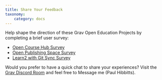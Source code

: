 ```yaml
---
title: Share Your Feedback
taxonomy:
    category: docs
---
```


Help shape the direction of these Grav Open Education Projects by completing a brief user survey:

* [Open Course Hub Survey](https://goo.gl/forms/oSZlfsSi71JB5U8L2)
* [Open Publishing Space Survey](https://goo.gl/forms/WtGdm1UFJ7BJj1N53)
* [Learn2 with Git Sync Survey](https://goo.gl/forms/ywKK8XqBJ5HZ0lCv2)

Would you prefer to have a quick chat to share your experiences? Visit the [Grav Discord Room](https://discord.gg/NS6Y3K2) and feel free to Message me (Paul Hibbitts).
